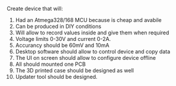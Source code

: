 Create device that will:
1) Had an Atmega328/168 MCU because is cheap and avabile
2) Can be produced in DIY conditions
3) Will allow to record values inside and give them when required
4) Voltage limits 0-30V and current 0-2A. 
5) Accurancy should be 60mV and 10mA
6) Desktop software should allow to control device and copy data
7) The UI on screen should allow to configure device offline
8) All should mounted one PCB
9) The 3D printed case should be designed as well 
10) Updater tool should be designed.
